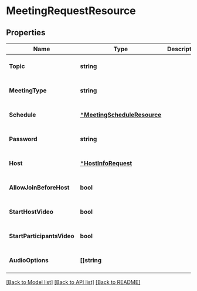 # MeetingRequestResource

## Properties
Name | Type | Description | Notes
------------ | ------------- | ------------- | -------------
**Topic** | **string** |  | [optional] [default to null]
**MeetingType** | **string** |  | [optional] [default to null]
**Schedule** | [***MeetingScheduleResource**](MeetingScheduleResource.md) |  | [optional] [default to null]
**Password** | **string** |  | [optional] [default to null]
**Host** | [***HostInfoRequest**](HostInfoRequest.md) |  | [optional] [default to null]
**AllowJoinBeforeHost** | **bool** |  | [optional] [default to null]
**StartHostVideo** | **bool** |  | [optional] [default to null]
**StartParticipantsVideo** | **bool** |  | [optional] [default to null]
**AudioOptions** | **[]string** |  | [optional] [default to null]

[[Back to Model list]](../README.md#documentation-for-models) [[Back to API list]](../README.md#documentation-for-api-endpoints) [[Back to README]](../README.md)


